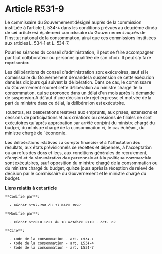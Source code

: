 # Article R531-9

Le commissaire du Gouvernement désigné auprès de la commission instituée à l'article L. 534-4 dans les conditions prévues au
deuxième alinéa de cet article est également commissaire du Gouvernement auprès de l'Institut national de la consommation,
ainsi que des commissions instituées aux articles L. 534-1 et L. 534-7. 

Pour les séances du conseil d'administration, il peut se faire accompagner par tout collaborateur ou personne qualifiée de
son choix. Il peut s'y faire représenter. 

Les délibérations du conseil d'administration sont exécutoires, sauf si le commissaire du Gouvernement demande la suspension
de cette exécution dans les dix jours qui suivent la délibération. Dans ce cas, le commissaire du Gouvernement soumet cette
délibération au ministre chargé de la consommation, qui se prononce dans un délai d'un mois après la demande de suspension.A
défaut d'une décision de rejet expresse et motivée de la part du ministre dans ce délai, la délibération est exécutoire. 

Toutefois, les délibérations relatives aux emprunts, aux prises, extensions et cessions de participations et aux créations ou
cessions de filiales ne sont exécutoires qu'après approbation par arrêté conjoint du ministre chargé du budget, du ministre
chargé de la consommation et, le cas échéant, du ministre chargé de l'économie. 

Les délibérations relatives au compte financier et à l'affectation des résultats, aux états prévisionnels de recettes et
dépenses, à l'acceptation ou au refus des dons et legs, aux conditions générales de recrutement, d'emploi et de rémunération
des personnels et à la politique commerciale sont exécutoires, sauf opposition du ministre chargé de la consommation ou du
ministre chargé du budget, quinze jours après la réception du relevé de décision par le commissaire du Gouvernement et le
ministre chargé du budget.

**Liens relatifs à cet article**

	**Codifié par**:

	  - Décret n°97-298 du 27 mars 1997

	**Modifié par**:

	  - Décret n°2010-1221 du 18 octobre 2010 - art. 22

	**Cite**:

	  - Code de la consommation - art. L534-1
	  - Code de la consommation - art. L534-4
	  - Code de la consommation - art. L534-7

